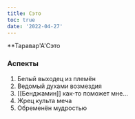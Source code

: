```yaml
---
title: Сэто
toc: true
date: '2022-04-27'
---
```


**Таравар'А'Сэто

### Аспекты
1. Белый выходец из племён
2. Ведомый духами возмездия
3. [[Бенджамин]] как-то поможет мне...
4. Жрец культа меча
5. Обременён мудростью
